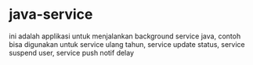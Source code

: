# java-service
ini adalah applikasi untuk menjalankan background service java, contoh bisa digunakan untuk service ulang tahun, service update status, service suspend user, service push notif delay 
